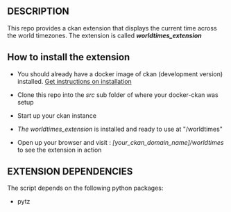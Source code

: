 ## DESCRIPTION

 This repo provides a ckan extension that displays the current time across the world timezones.
 The extension is called ***worldtimes_extension***
 
  

## How to install the extension

- You should already have a docker image of ckan (development version) installed. [Get instructions on installation](https://github.com/okfn/docker-ckan)  

- Clone this repo into the *src* sub folder of where your docker-ckan was setup
- Start up your ckan instance
- *The worldtimes_extension* is installed and ready to use at "/worldtimes"
- Open up your browser and visit : *[your_ckan_domain_name]/worldtimes* to see the extension in action


## EXTENSION DEPENDENCIES

The script depends on the following python packages:

- pytz
